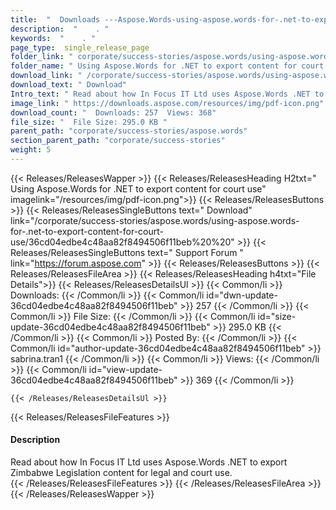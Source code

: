 ```yaml
---
title:  "  Downloads ---Aspose.Words-using-aspose.words-for-.net-to-export-content-for-court-use . " 
description:  "    . " 
keywords:  "    . " 
page_type:  single_release_page
folder_link: " corporate/success-stories/aspose.words/using-aspose.words-for-.net-to-export-content-for-court-use/"
folder_name: " Using Aspose.Words for .NET to export content for court use"
download_link: " /corporate/success-stories/aspose.words/using-aspose.words-for-.net-to-export-content-for-court-use/36cd04edbe4c48aa82f8494506f11beb"
download_text: " Download"
Intro_text: " Read about how In Focus IT Ltd uses Aspose.Words .NET to export Zimbabwe Legisla..."
image_link: " https://downloads.aspose.com/resources/img/pdf-icon.png"
download_count: "  Downloads: 257  Views: 368"
file_size: "  File Size: 295.0 KB "
parent_path: "corporate/success-stories/aspose.words"
section_parent_path: "corporate/success-stories"
weight: 5 
---
```


{{< Releases/ReleasesWapper >}}
  {{< Releases/ReleasesHeading H2txt=" Using Aspose.Words for .NET to export content for court use" imagelink="/resources/img/pdf-icon.png">}}
  {{< Releases/ReleasesButtons >}}
    {{< Releases/ReleasesSingleButtons text=" Download" link="/corporate/success-stories/aspose.words/using-aspose.words-for-.net-to-export-content-for-court-use/36cd04edbe4c48aa82f8494506f11beb%20%20" >}}
    {{< Releases/ReleasesSingleButtons text=" Support Forum " link="https://forum.aspose.com" >}}
  {{< Releases/ReleasesButtons >}}
  {{< Releases/ReleasesFileArea >}}
    {{< Releases/ReleasesHeading h4txt="File Details">}}
    {{< Releases/ReleasesDetailsUl >}}
            {{< Common/li  >}} Downloads: {{< /Common/li >}} 
      {{< Common/li id="dwn-update-36cd04edbe4c48aa82f8494506f11beb" >}} 257 {{< /Common/li >}} 
      {{< Common/li  >}} File Size: {{< /Common/li >}} 
      {{< Common/li id="size-update-36cd04edbe4c48aa82f8494506f11beb" >}} 295.0 KB {{< /Common/li >}} 
      {{< Common/li  >}} Posted By: {{< /Common/li >}} 
      {{< Common/li id="author-update-36cd04edbe4c48aa82f8494506f11beb" >}} sabrina.tran1 {{< /Common/li >}} 
      {{< Common/li  >}} Views: {{< /Common/li >}} 
      {{< Common/li id="view-update-36cd04edbe4c48aa82f8494506f11beb" >}} 369 {{< /Common/li >}} 

    {{< /Releases/ReleasesDetailsUl >}}

  {{< Releases/ReleasesFileFeatures >}}
      <h4>Description</h4><div class="HTMLDescription">Read about how In Focus IT Ltd uses Aspose.Words .NET to export Zimbabwe Legislation content for legal and court use.</div>
  {{< /Releases/ReleasesFileFeatures >}}
 {{< /Releases/ReleasesFileArea >}}
{{< /Releases/ReleasesWapper >}}


